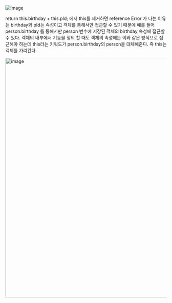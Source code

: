 ![image](https://github.com/sangyun0904/ictis_ai_web_camp/assets/69445075/d1acd41b-4c5c-431d-8470-e1a651e37f68)

return this.birthday + this.pId; 에서 this를 제거하면 reference Error 가 나는 이유는 birthday와 pId는 속성이고 객체를 통해서만 접근할 수 있기 때문에
예를 들어 person.birthday 를 통해서만 person 변수에 저장된 객체의 birthday 속성에 접근할 수 있다.
객체의 내부에서 기능을 정의 할 때도 객체의 속성에는 이와 같은 방식으로 접근해야 하는데 this라는 키워드가 person.birthday의 person을 대체해준다.
즉 this는 객체를 가리킨다.

<img width="749" alt="image" src="https://github.com/sangyun0904/ictis_ai_web_camp/assets/69445075/dddcd5a4-e09c-4dc9-b021-bc102a40b689">
